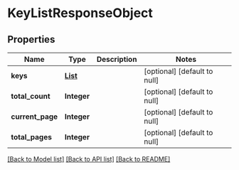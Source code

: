 # KeyListResponseObject
## Properties

| Name | Type | Description | Notes |
|------------ | ------------- | ------------- | -------------|
| **keys** | [**List**](KeyListResponseObject_keys_inner.md) |  | [optional] [default to null] |
| **total\_count** | **Integer** |  | [optional] [default to null] |
| **current\_page** | **Integer** |  | [optional] [default to null] |
| **total\_pages** | **Integer** |  | [optional] [default to null] |

[[Back to Model list]](../README.md#documentation-for-models) [[Back to API list]](../README.md#documentation-for-api-endpoints) [[Back to README]](../README.md)

